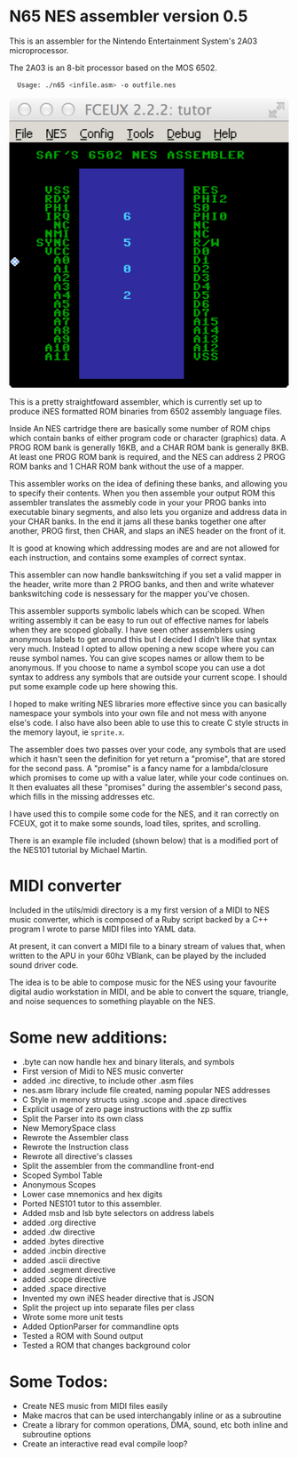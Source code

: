 # N65 NES assembler version 0.5

This is an assembler for the Nintendo Entertainment System's 2A03
microprocessor.  

The 2A03 is an 8-bit processor based on the MOS 6502.

 ```bash
   Usage: ./n65 <infile.asm> -o outfile.nes
 ```

  ![Scrolling NES Demo](images/assembler_demo.png)

  This is a pretty straightfoward assembler, which is currently set up
  to produce iNES formatted ROM binaries from 6502 assembly language files.

  Inside An NES cartridge there are basically some number of ROM chips
  which contain banks of either program code or character (graphics) 
  data.  A PROG ROM bank is generally 16KB, and a CHAR ROM bank is generally
  8KB.  At least one PROG ROM bank is required, and the NES can address
  2 PROG ROM banks and 1 CHAR ROM bank without the use of a mapper.

  This assembler works on the idea of defining these banks, and allowing
  you to specify their contents.  When you then assemble your output ROM
  this assembler translates the assmebly code in your your PROG banks 
  into executable binary segments, and also lets you organize and address
  data in your CHAR banks.  In the end it jams all these banks together
  one after another, PROG first, then CHAR, and slaps an iNES header
  on the front of it.

  It is good at knowing which addressing modes are and are not allowed for 
  each instruction, and contains some examples of correct syntax.

  This assembler can now handle bankswitching if you set a 
  valid mapper in the header, write more than 2 PROG banks, and then 
  and write whatever bankswitching code is nessessary for the mapper
  you've chosen.

  This assembler supports symbolic labels which can be scoped.  When 
  writing assembly it can be easy to run out of effective names for 
  labels when they are scoped globally.  I have seen other assemblers
  using anonymous labels to get around this but I decided I didn't like
  that syntax very much.  Instead I opted to allow opening a new scope
  where you can reuse symbol names.  You can give scopes names or allow
  them to be anonymous.  If you choose to name a symbol scope you can
  use a dot syntax to address any symbols that are outside your current
  scope.  I should put some example code up here showing this.

  I hoped to make writing NES libraries more effective since you can basically
  namespace your symbols into your own file and not mess with anyone 
  else's code.  I also have also been able to use this to create C style 
  structs in the memory layout, ie `sprite.x`.

  The assembler does two passes over your code, any symbols that are used
  which it hasn't seen the definition for yet return a "promise", that 
  are stored for the second pass.  A "promise" is a fancy name for a 
  lambda/closure which promises to come up with a value later, while
  your code continues on.  It then evaluates all these "promises" during
  the assembler's second pass, which fills in the missing addresses etc.

  I have used this to compile some code for the NES, and it ran correctly
  on FCEUX, got it to make some sounds, load tiles, sprites, and scrolling.

  There is an example file included (shown below) that is a modified port of
  the NES101 tutorial by Michael Martin.

# MIDI converter

  Included in the utils/midi directory is a my first version of a MIDI
  to NES music converter, which is composed of a Ruby script backed
  by a C++ program I wrote to parse MIDI files into YAML data.

  At present, it can convert a MIDI file to a binary stream of values
  that, when written to the APU in your 60hz VBlank, can be played
  by the included sound driver code.

  The idea is to be able to compose music for the NES using your 
  favourite digital audio workstation in MIDI, and be able to convert
  the square, triangle, and noise sequences to something playable
  on the NES.


# Some new additions:
  - .byte can now handle hex and binary literals, and symbols
  - First version of Midi to NES music converter
  - added .inc directive, to include other .asm files
  - nes.asm library include file created, naming popular NES addresses
  - C Style in memory structs using .scope and .space directives
  - Explicit usage of zero page instructions with the zp suffix
  - Split the Parser into its own class
  - New MemorySpace class
  - Rewrote the Assembler class
  - Rewrote the Instruction class 
  - Rewrote all directive's classes
  - Split the assembler from the commandline front-end 
  - Scoped Symbol Table
  - Anonymous Scopes
  - Lower case mnemonics and hex digits
  - Ported NES101 tutor to this assembler.
  - Added msb and lsb byte selectors on address labels
  - added .org directive
  - added .dw directive
  - added .bytes directive
  - added .incbin directive
  - added .ascii directive
  - added .segment directive
  - added .scope directive
  - added .space directive
  - Invented my own iNES header directive that is JSON
  - Split the project up into separate files per class
  - Wrote some more unit tests
  - Added OptionParser for commandline opts
  - Tested a ROM with Sound output
  - Tested a ROM that changes background color

# Some Todos:
  - Create NES music from MIDI files easily
  - Make macros that can be used interchangably inline or as a subroutine
  - Create a library for common operations, DMA, sound, etc both inline and subroutine options
  - Create an interactive read eval compile loop?

